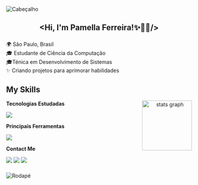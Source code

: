 <!-- Parte superior da página -->
![Cabeçalho](https://capsule-render.vercel.app/api?type=waving&height=120&color=6495ED&section=header&reversal=false)

###
<h2 align="center">&lt;Hi, I'm Pamella Ferreira!✨👩‍💻/&gt;</h2>

###


<!-- Sobre mim -->
<p align="left">🌍 São Paulo, Brasil<br>🎓 Estudante de Ciência da Computação<br>🎓Ténica em Desenvolvimento de Sistemas<br>✨ Criando projetos para aprimorar habilidades</p>



<!-- Linguagens e Habilidades -->
## My Skills

<div align="center">
   
  <p>
  <img align="right" src="https://github-readme-stats.vercel.app/api?username=Pammps&hide_title=false&hide_rank=false&show_icons=true&include_all_commits=true&count_private=true&disable_animations=false&theme=github_dark&locale=en&hide_border=false" height="135" alt="stats graph"  />
</div>

 **Tecnologias Estudadas**
   <p>
   <img src="https://skillicons.dev/icons?i=html,css,js,react,py,c,mysql" />
  </a>
</p>

  **Principais Ferramentas**
 <p>
   <img src="https://skillicons.dev/icons?i=figma,vscode,pycharm,git" />
  </a>
</p>

**Contact Me**
<div> 
  <a href="https://instagram.com/uepamella" target="_blank"><img src="https://img.shields.io/badge/-Instagram-%23E4405F?style=for-the-badge&logo=instagram&logoColor=white" target="_blank"></a>
  <a href = "mailto:pamellasouza331@gmail.com"><img src="https://img.shields.io/badge/-Gmail-%23333?style=for-the-badge&logo=gmail&logoColor=white" target="_blank"></a>
  <a href="https://www.linkedin.com/in/pamella-souza-9875392a5" target="_blank"><img src="https://img.shields.io/badge/-LinkedIn-%230077B5?style=for-the-badge&logo=linkedin&logoColor=white" target="_blank"></a> 

  ###
  
<!-- Estatísticas 
**Estatisticas do GitHub**
  <p>
  <img src="https://github-readme-stats.vercel.app/api?username=Pammps&hide_title=false&hide_rank=false&show_icons=true&include_all_commits=true&count_private=true&disable_animations=false&theme=prussian&locale=en&hide_border=false" height="135" alt="stats graph"  />
 <!-- <img src="https://github-readme-stats.vercel.app/api/top-langs?username=Pammps&locale=en&hide_title=true&layout=compact&card_width=320&langs_count=7&theme=prussian&hide_border=false" height="135" alt="languages graph"  /> -->
</div>
</p>

###
<!-- Parte inferior da página -->
![Rodapé](https://capsule-render.vercel.app/api?type=waving&height=120&color=6495ED&section=footer&reversal=false)
